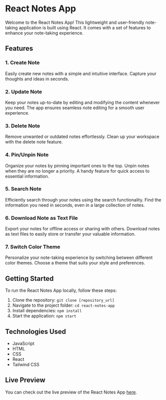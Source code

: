 # React Notes App

Welcome to the React Notes App! This lightweight and user-friendly note-taking application is built using React. It comes with a set of features to enhance your note-taking experience.

## Features

### 1. Create Note

Easily create new notes with a simple and intuitive interface. Capture your thoughts and ideas in seconds.

### 2. Update Note

Keep your notes up-to-date by editing and modifying the content whenever you need. The app ensures seamless note editing for a smooth user experience.

### 3. Delete Note

Remove unwanted or outdated notes effortlessly. Clean up your workspace with the delete note feature.

### 4. Pin/Unpin Note

Organize your notes by pinning important ones to the top. Unpin notes when they are no longer a priority. A handy feature for quick access to essential information.

### 5. Search Note

Efficiently search through your notes using the search functionality. Find the information you need in seconds, even in a large collection of notes.

### 6. Download Note as Text File

Export your notes for offline access or sharing with others. Download notes as text files to easily store or transfer your valuable information.

### 7. Switch Color Theme

Personalize your note-taking experience by switching between different color themes. Choose a theme that suits your style and preferences.

## Getting Started

To run the React Notes App locally, follow these steps:

1. Clone the repository: `git clone [repository_url]`
2. Navigate to the project folder: `cd react-notes-app`
3. Install dependencies: `npm install`
4. Start the application: `npm start`

## Technologies Used

- JavaScript
- HTML
- CSS
- React
- Tailwind CSS

## Live Preview

You can check out the live preview of the React Notes App <a href = "https://issakass.github.io/react-notes-app/">here</a>.
